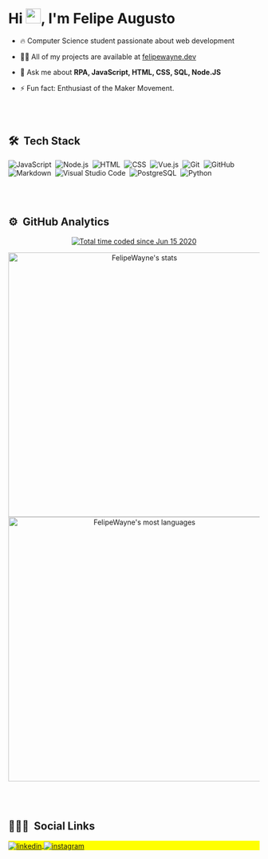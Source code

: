 
<!--
How to make this gif ?

I made my with https://codesandbox.io/s/github-profile-2ijk7
Then i recorded my screen to gif on Mac with Quicktime  and save result to [assets/github.mov](assets/github.mov)
This [gist](https://gist.github.com/tskaggs/6394639) help me to create a dedicated command that convert MOV to GIF.
Type this command `make generate-gif` to generate [assets/github.gif](assets/github.gif)
-->





<h1 align="left">Hi <img src="https://raw.githubusercontent.com/kaueMarques/kaueMarques/master/hi.gif" width="30px">, I'm Felipe Augusto</h1>

- 🔥 Computer Science student passionate about web development

- 👨‍💻 All of my projects are available at [felipewayne.dev](https://felipewayne.dev)

- 💬 Ask me about **RPA, JavaScript, HTML, CSS, SQL, Node.JS**

- ⚡ Fun fact: Enthusiast of the Maker Movement.

<br><br>

## 🛠 &nbsp;Tech Stack
![JavaScript](https://img.shields.io/badge/-JavaScript-05122A?style=flat&logo=javascript)&nbsp;
![Node.js](https://img.shields.io/badge/-Node.js-05122A?style=flat&logo=node.js)&nbsp;
![HTML](https://img.shields.io/badge/-HTML-05122A?style=flat&logo=HTML5)&nbsp;
![CSS](https://img.shields.io/badge/-CSS-05122A?style=flat&logo=CSS3&logoColor=1572B6)&nbsp;
![Vue.js](https://img.shields.io/badge/-vue.js-05122A?style=flat&logo=vue.js)&nbsp;
![Git](https://img.shields.io/badge/-Git-05122A?style=flat&logo=git)&nbsp;
![GitHub](https://img.shields.io/badge/-GitHub-05122A?style=flat&logo=github)&nbsp;
![Markdown](https://img.shields.io/badge/-Markdown-05122A?style=flat&logo=markdown)&nbsp;
![Visual Studio Code](https://img.shields.io/badge/-Visual%20Studio%20Code-05122A?style=flat&logo=visual-studio-code&logoColor=007ACC)&nbsp;
![PostgreSQL](https://img.shields.io/badge/-PostgreSQL-05122A?style=flat&logo=postgresql)&nbsp;
![Python](https://img.shields.io/badge/-Python-05122A?style=flat&logo=python)&nbsp;

<br><br>

## ⚙️ &nbsp;GitHub Analytics
<p align="middle">
  <a href="https://wakatime.com/@b6856679-2185-4215-b6da-6d2e5f2ab4ec"><img src="https://wakatime.com/badge/user/b6856679-2185-4215-b6da-6d2e5f2ab4ec.svg" alt="Total time coded since Jun 15 2020" /></a>
  <p align="middle">

<p align="middle">
<img width="530em" src="https://github-readme-stats-git-masterrstaa-rickstaa.vercel.app/api?username=FelipeWayne&show_icons=true&theme=vision-friendly-dark" alt="FelipeWayne's stats"/>
<img width="530em" src="https://github-readme-stats-git-masterrstaa-rickstaa.vercel.app/api/top-langs/?username=FelipeWayne&layout=compact&theme=vision-friendly-dark" alt="FelipeWayne's most languages"/>
  
 <!-- <img width="530em" src="https://github-readme-streak-stats.herokuapp.com/?user=FelipeWayne&theme=vision-friendly-dark" alt="GitHub streak stats"/> -->

<p align="middle">


<br><br>

## 👨🏽‍🦲 &nbsp;Social Links

<p align="left" style="background:yellow">

<a href="https://linkedin.com/in/felipewayne-dev" target="_blank">
  <img align="center" src="https://img.shields.io/badge/-felipewayne-05122A?style=flat&logo=linkedin" alt="linkedin"/>
</a>
<a href="https://instagram.com/felipe_wayne_" target="_blank">
 <img align="center" src="https://img.shields.io/badge/-felipe_wayne_-05122A?style=flat&logo=instagram" alt="instagram"/>
</a>

</p>





<!--

<a href="https://codepen.io/NikeName" target="_blank">
  <img align="center" src="https://img.shields.io/badge/-maykbrito-05122A?style=flat&logo=codepen" alt="codepen"/>
</a>
<a href="https://twitter.com/NikeName" target="_blank">
  <img align="center" src="https://img.shields.io/badge/-maykbrito-05122A?style=flat&logo=twitter" alt="twitter"/>  
</a>

<a href="https://youtube.com/NikeName" target="_blank">
 <img align="center" src="https://img.shields.io/badge/-maykbrito-05122A?style=flat&logo=youtube" alt="youtube"/>
</a>

<img width="500em" src="https://github-readme-twitter-gazf.vercel.app/api?id=NikeName&layout=wide&show_reply=off&show_retweet=off" />

**FelipeWayne/FelipeWayne** is a ✨ _special_ ✨ repository because its `README.md` (this file) appears on your GitHub profile.

Here are some ideas to get you started:

- 🔭 I’m currently working on ...
- 🌱 I’m currently learning ...
- 👯 I’m looking to collaborate on ...
- 🤔 I’m looking for help with ...
- 💬 Ask me about ...
- 📫 How to reach me: ...
- 😄 Pronouns: ...
- ⚡ Fun fact: ...
-->
